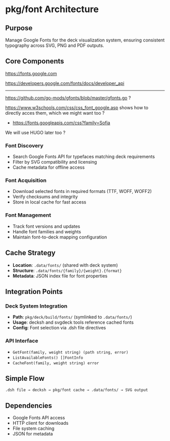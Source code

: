 # pkg/font Architecture

## Purpose
Manage Google Fonts for the deck visualization system, ensuring consistent typography across SVG, PNG and PDF outputs.

## Core Components

https://fonts.google.com

https://developers.google.com/fonts/docs/developer_api

---

https://github.com/go-mods/gfonts/blob/master/gfonts.go ?

https://www.w3schools.com/css/css_font_google.asp shows how to directly acces them, which we might want too ?
- https://fonts.googleapis.com/css?family=Sofia


We will use HUGO later too ? 


### Font Discovery
- Search Google Fonts API for typefaces matching deck requirements
- Filter by SVG compatibility and licensing
- Cache metadata for offline access

### Font Acquisition
- Download selected fonts in required formats (TTF, WOFF, WOFF2)
- Verify checksums and integrity
- Store in local cache for fast access

### Font Management
- Track font versions and updates
- Handle font families and weights
- Maintain font-to-deck mapping configuration

## Cache Strategy
- **Location**: `.data/fonts/` (shared with deck system)
- **Structure**: `.data/fonts/{family}/{weight}.{format}`
- **Metadata**: JSON index file for font properties

## Integration Points

### Deck System Integration
- **Path**: `pkg/deck/build/fonts/` (symlinked to `.data/fonts/`)
- **Usage**: decksh and svgdeck tools reference cached fonts
- **Config**: Font selection via .dsh file directives

### API Interface
- `GetFont(family, weight string) (path string, error)`
- `ListAvailableFonts() []FontInfo`
- `CacheFont(family, weight string) error`

## Simple Flow
```
.dsh file → decksh → pkg/font cache → .data/fonts/ → SVG output
```

## Dependencies
- Google Fonts API access
- HTTP client for downloads
- File system caching
- JSON for metadata